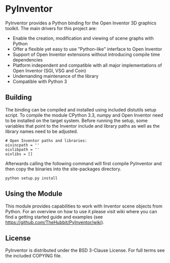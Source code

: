 PyInventor
==========

PyInventor provides a Python binding for the Open Inventor 3D graphics toolkit. The main drivers for this project are:
- Enable the creation, modification and viewing of scene graphs with Python
- Offer a flexible yet easy to use "Python-like" interface to Open Inventor
- Support of Open Inventor extensions without introducing compile time dependencies
- Platform independent and compatible with all major implementations of Open Inventor  (SGI, VSG and Coin)
- Undemanding maintenance of the library
- Compatible with Python 3

## Building
The binding can be compiled and installed using included distutils setup script. To compile the module CPython 3.3, numpy and Open Inventor need to be installed on the target system. Before running the setup, some variables that point to the Inventor include and library paths as well as the library names need to be adjusted.
```
# Open Inventor paths and libraries:
oivincpath = ''
oivlibpath = ''
oivlibs = []
```

Afterwards calling the following command will first compile PyInventor and then copy the binaries into the site-packages directory.
```
python setup.py install
```

## Using the Module
This module provides capabilities to work with Inventor scene objects from Python. For an overview on how to use it please visit wiki where you can find a getting started guide and examples (see https://github.com/TheHubbit/PyInventor/wiki). 

## License
PyInventor is distributed under the BSD 3-Clause License. For full terms see the included COPYING file.

